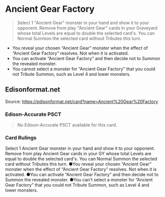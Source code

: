 # Ancient Gear Factory

> Select 1 "Ancient Gear" monster in your hand and show it to your opponent. Remove from play "Ancient Gear" cards in your Graveyard whose total Levels are equal to double the selected card's. You can Normal Summon the selected card without Tributes this turn.

*   You reveal your chosen “Ancient Gear” monster when the effect of “Ancient Gear Factory” resolves. Not when it is activated.
*   You can activate “Ancient Gear Factory” and then decide not to Summon the revealed monster.
*   You cannot select a monster for “Ancient Gear Factory” that you could not Tribute Summon, such as Level 4 and lower monsters.

## Edisonformat.net

Source: https://edisonformat.net/card?name=Ancient%20Gear%20Factory

### Edison-Accurate PSCT

> No Edison-Accurate PSCT available for this card.

### Card Rulings

Select 1 Ancient Gear monster in your hand and show it to your opponent. Remove from play Ancient Gear cards in your GY whose total Levels are equal to double the selected card's. You can Normal Summon the selected card without Tributes this turn.
●You reveal your chosen “Ancient Gear” monster when the effect of “Ancient Gear Factory” resolves. Not when it is activated.
●You can activate “Ancient Gear Factory” and then decide not to Summon the revealed monster.
●You can't select a monster for “Ancient Gear Factory” that you could not Tribute Summon, such as Level 4 and lower monsters.
            
